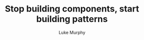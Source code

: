 ---
layout: post
title: "Stop building components, start building patterns"
link: "https://zeroheight.com/blog/stop-building-components-start-building-patterns"
author: "Luke Murphy"
published_date: "08/11/2024"
description: "It seems to be the way that most people start their design system. First, sort out the basics of your foundation layer, including some colors, typography, and maybe some spacing. Then, it’s straight into crafting the perfect button, complete with 14 variants and every state imaginable. It’s tempting, too, as they feel like they’re the parts that will be the most useful. The cards, buttons, form elements, and all the other lovely components make up what most people think of as a « design system ». I think we’re doing it wrong."
language: "en"
categories: 
   - Liens
tags: "design design-system méthodologie"
og-tags: "design design-system méthodologie"
permalink: /:categories/:year/:month/:day/:title/
---